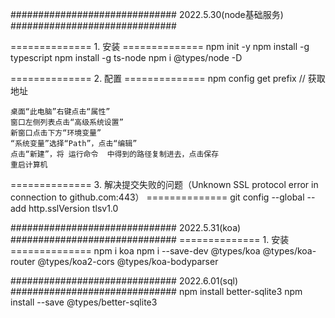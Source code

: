 ############################## 2022.5.30(node基础服务) ############################## 

============== 1. 安装 ==============
npm init -y
npm install -g typescript
npm install -g ts-node
npm i @types/node -D

============== 2. 配置 ==============
    npm config get prefix       // 获取地址

    桌⾯“此电脑”右键点击“属性”
    窗⼝左侧列表点击“⾼级系统设置”
    新窗⼝点击下⽅“环境变量”
    “系统变量”选择“Path”，点击“编辑”
    点击“新建”，将 运行命令  中得到的路径复制进去，点击保存
    重启计算机


============== 3. 解决提交失败的问题（Unknown SSL protocol error in connection to github.com:443） ==============
git config --global --add http.sslVersion tlsv1.0




############################## 2022.5.31(koa) ############################## 
============== 1. 安装 ==============
    npm i koa
    npm i --save-dev @types/koa @types/koa-router @types/koa2-cors @types/koa-bodyparser


############################## 2022.6.01(sql) ############################## 
npm install better-sqlite3
npm install --save @types/better-sqlite3
